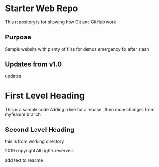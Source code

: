 # Starter Web Repo

This repository is for showing how Git and GitHub work

## Purpose

Sample website with plenty of files for demos
emergency fix after stash

## Updates from v1.0
updates

# First Level Heading

This is a sample code
Adding a line for a rebase
, then more changes from myfeature branch

## Second Level Heading

this is from working directory

2019 copyright All rights reserved.

add text to readme
